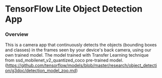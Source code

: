 # TensorFlow Lite Object Detection App
### Overview
This is a camera app that continuously detects the objects (bounding boxes and classes) in the frames seen by your device's back camera, using our own trained model. The model trained with Transfer Learning technique from ssd_mobilenet_v2_quantized_coco pre-trained model.(https://github.com/tensorflow/models/blob/master/research/object_detection/g3doc/detection_model_zoo.md)
